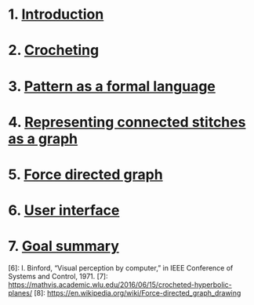 <!-- title page -->
<!-- table of contents -->

# 1. [Introduction](./1_Introduction.md)
<!-- need initial review
more extensive objectives
overview to be filled at the very end
 -->

# 2. [Crocheting](./2_Crocheting.md)
<!-- stub -->

# 3. [Pattern as a formal language](./3_Pattern%20as%20a%20formal%20language.md)
<!-- initial review: ok
code refactors pending
BNF notation for the grammar
 -->

# 4. [Representing connected stitches as a graph](./4_Representing%20connected%20stitches%20as%20a%20graph.md)
<!-- stub -->

# 5. [Force directed graph](./5_Making%20the%20graph%20spatial.md)
<!-- stub -->

# 6. [User interface](./6_User%20interface.md)
<!-- stub -->

# 7. [Goal summary](./7_Goal%20summary.md)
<!-- stub -->


[1]: https://github.com/Oloqq/crocheteer
[2]: https://arxiv.org/pdf/1912.11932
[3]: https://www.montana.edu/extension/blaine/4-h/4h_documents/CrochetMadeEasy.pdf
[4]: https://crochettoplay.com/how-to-fasten-off-in-amigurumi/
[5]: https://cloudcompare.org/doc/wiki/index.php?title=Normals%5CCompute
[6]: I. Binford, “Visual perception by computer,” in IEEE Conference of
Systems and Control, 1971.
[7]: https://mathvis.academic.wlu.edu/2016/06/15/crocheted-hyperbolic-planes/
[8]: https://en.wikipedia.org/wiki/Force-directed_graph_drawing